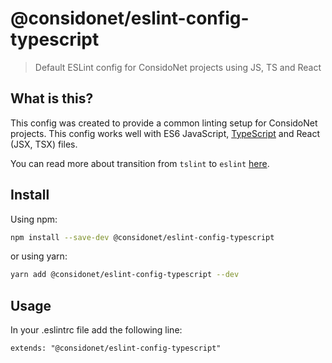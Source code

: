 # @considonet/eslint-config-typescript

> Default ESLint config for ConsidoNet projects using JS, TS and React

## What is this?

This config was created to provide a common linting setup for ConsidoNet projects. This config works well with ES6 JavaScript, [TypeScript](https://github.com/typescript-eslint/typescript-eslint) and React (JSX, TSX) files.

You can read more about transition from `tslint` to `eslint` [here](https://eslint.org/blog/2019/01/future-typescript-eslint).

## Install

Using npm:

```sh
npm install --save-dev @considonet/eslint-config-typescript
```

or using yarn:

```sh
yarn add @considonet/eslint-config-typescript --dev
```

## Usage

In your .eslintrc file add the following line:

```
extends: "@considonet/eslint-config-typescript"
```
